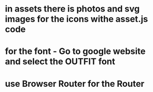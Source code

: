 # in assets there is photos and svg images for the icons withe asset.js code

# for the font - Go to google website and select the OUTFIT  font 

# use Browser Router for the Router 